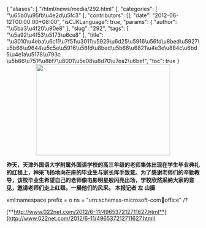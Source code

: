 {
    "aliases": [
        "/html/news/media/292.html"
    ],
    "categories": [
        "\u65b0\u95fb\u4e2d\u5fc3"
    ],
    "contributors": [],
    "date": "2012-06-12T00:00:00+08:00",
    "isCJKLanguage": true,
    "params": {
        "author": "\u5ba3\u4f20\u90e8"
    },
    "slug": "292",
    "tags": [
        "\u5a92\u4f53\u5173\u6ce8"
    ],
    "title": "\u3010\u4eba\u6c11\u7f51\u3011\u5929\u6d25\u5916\u56fd\u8bed\u5927\u5b66\u9644\u5c5e\u5916\u56fd\u8bed\u5b66\u6821\u4e3e\u884c\u6bd5\u4e1a\u5178\u793c \u5b66\u751f\u8bf7\u8001\u5e08\u8d70\u7ea2\u6bef",
    "toc": true
}
**<img
    src="https://cdn.tfls.online/mirror/full/52ec023162eaecd991031916925eb06d3d7ebf05.jpg"
    style="display:block;margin-left:auto;margin-right:auto;"
    decoding="async"
    fetchpriority="auto"
    loading="lazy"
    height="238"
    width="350"
/>**

**昨天，天津外国语大学附属外国语学校的高三年级的老师集体出现在学生毕业典礼的红毯上，神采飞扬地向在座的毕业生与家长挥手致意。为了感谢老师们的辛勤教导，该校毕业生希望自己的老师像电影明星般闪亮出场，学校欣然采纳大家的意见，邀请老师们走上红毯，一展他们的风采。 本报记者 左 山摄**

xml:namespace prefix = o ns = "urn:schemas-microsoft-com:office:office" /?

[**http://www.022net.com/2012/6-11/496537212711627.html**](http://www.022net.com/2012/6-11/496537212711627.html)

